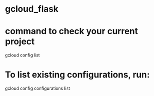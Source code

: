 # gcloud_flask
# command to check your current project
gcloud config list
# To list existing configurations, run:
gcloud config configurations list

